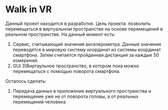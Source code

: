 # Walk in VR

Данный проект находится в разработке.
Цель проекта: позволить перемещаться в виртуальном пространстве на основе перемещений в реальном пространстве.
На данный момент есть:
1) Сервис, считывающий значения акселерометра. Данные значения переводятся в мировую систему координат из системы координат смартфона. 
Затем считается пройденная дистанция за каждые 50 измерений.
2) GUI
3)Виртаульное пространство, в котором пока можно перемещаться с помощью поворота смартфона.

Осталось сделать:
1) Передача данных в приложение виртуального пространства и перемещение уже не от поворота головы, а от реальных перемещений человека.
